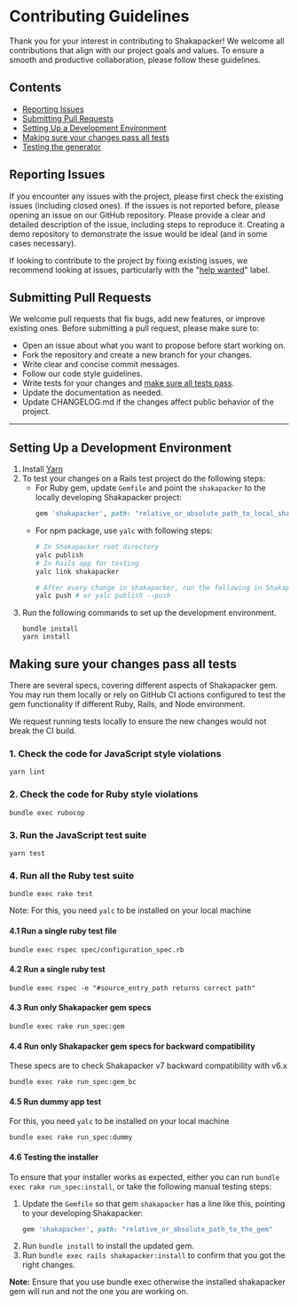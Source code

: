 # Contributing Guidelines

Thank you for your interest in contributing to Shakapacker! We welcome all contributions that align with our project goals and values. To ensure a smooth and productive collaboration, please follow these guidelines.

## Contents
- [Reporting Issues](#reporting-issues)
- [Submitting Pull Requests](#submitting-pull-requests)
- [Setting Up a Development Environment](#setting-up-a-development-environment)
- [Making sure your changes pass all tests](#making-sure-your-changes-pass-all-tests)
- [Testing the generator](#testing-the-generator)

## Reporting Issues
If you encounter any issues with the project, please first check the existing issues (including closed ones). If the issues is not reported before, please opening an issue on our GitHub repository. Please provide a clear and detailed description of the issue, including steps to reproduce it. Creating a demo repository to demonstrate the issue would be ideal (and in some cases necessary).

If looking to contribute to the project by fixing existing issues, we recommend looking at issues, particularly with the "[help wanted](https://github.com/shakacode/shakapacker/issues?q=is%3Aissue+label%3A%22help+wanted%22)" label.

## Submitting Pull Requests
We welcome pull requests that fix bugs, add new features, or improve existing ones. Before submitting a pull request, please make sure to:

  - Open an issue about what you want to propose before start working on.
  - Fork the repository and create a new branch for your changes.
  - Write clear and concise commit messages.
  - Follow our code style guidelines.
  - Write tests for your changes and [make sure all tests pass](#making-sure-your-changes-pass-all-tests).
  - Update the documentation as needed.
  - Update CHANGELOG.md if the changes affect public behavior of the project.

---
## Setting Up a Development Environment

1. Install [Yarn](https://classic.yarnpkg.com/)
2. To test your changes on a Rails test project do the following steps:
   - For Ruby gem, update `Gemfile` and point the `shakapacker` to the locally developing Shakapacker project:
      ```ruby
      gem 'shakapacker', path: "relative_or_absolute_path_to_local_shakapacker"
      ```
   - For npm package, use `yalc` with following steps:
      ```bash
      # In Shakapacker root directory
      yalc publish
      # In Rails app for testing
      yalc link shakapacker

      # After every change in shakapacker, run the following in Shakapacker directory
      yalc push # or yalc publish --push
      ```
3. Run the following commands to set up the development environment.
   ```
   bundle install
   yarn install
   ```

## Making sure your changes pass all tests

There are several specs, covering different aspects of Shakapacker gem. You may run them locally or rely on GitHub CI actions configured to test the gem functionality if different Ruby, Rails, and Node environment.

We request running tests locally to ensure the new changes would not break the CI build.

### 1. Check the code for JavaScript style violations

```
yarn lint
```

### 2. Check the code for Ruby style violations

```
bundle exec rubocop
```

### 3. Run the JavaScript test suite

```
yarn test
```

### 4. Run all the Ruby test suite

```
bundle exec rake test
```

Note: For this, you need `yalc` to be installed on your local machine

#### 4.1 Run a single ruby test file

```
bundle exec rspec spec/configuration_spec.rb
```

#### 4.2 Run a single ruby test

```
bundle exec rspec -e "#source_entry_path returns correct path"
```

#### 4.3 Run only Shakapacker gem specs

```
bundle exec rake run_spec:gem
```

#### 4.4 Run only Shakapacker gem specs for backward compatibility
These specs are to check Shakapacker v7 backward compatibility with v6.x

```
bundle exec rake run_spec:gem_bc
```

#### 4.5 Run dummy app test
For this, you need `yalc` to be installed on your local machine

```
bundle exec rake run_spec:dummy
```

#### 4.6 Testing the installer
To ensure that your installer works as expected, either you can run `bundle exec rake run_spec:install`, or take the following manual testing steps:

1. Update the `Gemfile` so that gem `shakapacker` has a line like this, pointing to your developing Shakapacker:
   ```ruby
   gem 'shakapacker', path: "relative_or_absolute_path_to_the_gem"
   ```
2. Run `bundle install` to install the updated gem.
3. Run `bundle exec rails shakapacker:install` to confirm that you got the right changes.

 **Note:** Ensure that you use bundle exec otherwise the installed shakapacker gem will run and not the one you are working on.
